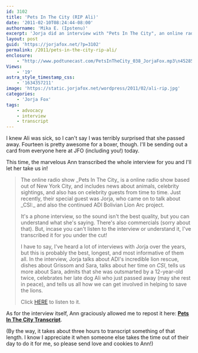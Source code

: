 ```yaml
---
id: 3102
title: 'Pets In The City (RIP Ali)'
date: '2011-02-10T08:24:44-08:00'
authorname: 'Mika E. (Ipstenu)'
excerpt: 'Jorja did an interview with "Pets In The City", an online radio show. Among other things, she mentioned Ali passed away on the 30th.'
layout: post
guid: 'https://jorjafox.net/?p=3102'
permalink: /2011/pets-in-the-city-rip-ali/
enclosure:
    - "http://www.podtunecast.com/PetsInTheCity_038_JorjaFox.mp3\n45285386\naudio/mpeg\n"
Views:
    - '19'
astra_style_timestamp_css:
    - '1634357211'
image: 'https://static.jorjafox.net/wordpress/2011/02/ali-rip.jpg'
categories:
    - 'Jorja Fox'
tags:
    - advocacy
    - interview
    - transcript
---
```


I knew Ali was sick, so I can't say I was terribly surprised that she passed away.  Fourteen is pretty awesome for a boxer, though.  I'll be sending out a card from everyone here at JFO (including you!) today.

This time, the marvelous Ann transcribed the whole interview for you and I'll let her take us in!

<blockquote>
The online radio show _Pets In The City_ is a online radio show based out of New York City, and includes news about animals, celebrity sightings, and also has on celebrity guests from time to time. Just recently, their special guest was Jorja, who came on to talk about _CSI:_&nbsp;and also the continued ADI Bolivian Lion Arc project.

It's a phone interview, so the sound isn't the best quality, but you can understand what she's saying. There's also commercials (sorry about that). But, incase you can't listen to the interview or understand it, I've transcribed it for you under the cut!

I have to say, I've heard a lot of interviews with Jorja over the years, but this is probably the best, longest, and most informative of them all. In the interview, Jorja talks about ADI's incredible lion rescue, dishes about Grissom and Sara, talks about her time on _CSI_, tells us more about Sara, admits that she was outsmarted by a 12-year-old twice, celebrates her late dog Ali who just passed away (may she rest in peace), and tells us all how we can get involved in helping to save the lions.

Click <a href="http://www.podtunecast.com/PetsInTheCity_038_JorjaFox.mp3">HERE</a>&nbsp;to listen to it.</blockquote>

As for the interview itself, Ann graciously allowed me to repost it here: **<a href="https://jorjafox.net/wiki/Pets_In_The_City_(9_February_2011)">Pets In The City Transcript</a>**.

(By the way, it takes about three hours to transcript something of that length. I know I appreciate it when someone else takes the time out of their day to do it for me, so please send love and cookies to Ann!)

